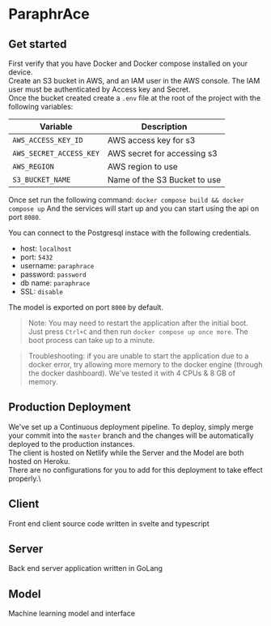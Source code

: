 # ParaphrAce

## Get started
First verify that you have Docker and Docker compose installed on your device.\
Create an S3 bucket in AWS, and an IAM user in the AWS console. The IAM user must be authenticated by Access key and Secret.\
Once the bucket created create a `.env` file at the root of the project with the following variables:

| Variable                | Description                                                  |
|-------------------------|--------------------------------------------------------------|
| `AWS_ACCESS_KEY_ID`     | AWS access key for s3                                        |
| `AWS_SECRET_ACCESS_KEY` | AWS secret for accessing s3                                  |
| `AWS_REGION`            | AWS region to use                                            |
| `S3_BUCKET_NAME`        | Name of the S3 Bucket to use                                 |

Once set run the following command: `docker compose build && docker compose up`
And the services will start up and you can start using the api on port `8080`. 

You can connect to the Postgresql instace with the following credentials.
- host: `localhost`
- port: `5432`
- username: `paraphrace`
- password: `password`
- db name: `paraphrace`
- SSL: `disable`

The model is exported on port `8000` by default.

> Note: You may need to restart the application after the initial boot. Just press `Ctrl+C` and then run `docker compose up once more`. The boot process can take up to a minute.

> Troubleshooting: if you are unable to start the application due to a docker error, try allowing more memory to the docker engine (through the docker dashboard). We've tested it with 4 CPUs & 8 GB of memory.

## Production Deployment
We've set up a Continuous deployment pipeline. To deploy, simply merge your commit into the `master` branch and the changes will be automatically deployed to the production instances.\
The client is hosted on Netlify while the Server and the Model are both hosted on Heroku.\
There are no configurations for you to add for this deployment to take effect properly.\

## Client
Front end client source code written in svelte and typescript

## Server
Back end server application written in GoLang

## Model
Machine learning model and interface

